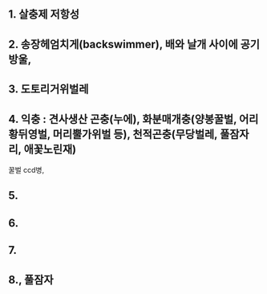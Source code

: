 ## 1. 살충제 저항성

## 2. 송장헤엄치게(backswimmer), 배와 날개 사이에 공기방울, 
## 3. 도토리거위벌레
## 4. 익충 : 견사생산 곤충(누에), 화분매개충(양봉꿀벌, 어리황뒤영벌, 머리뿔가위벌 등), 천적곤충(무당벌레, 풀잠자리, 애꽃노린재)
꿀벌 ccd병, 
## 5.
## 6.
## 7.
## 8., 풀잠자
